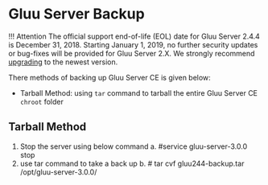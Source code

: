 # Gluu Server Backup

!!! Attention
    The official support end-of-life (EOL) date for Gluu Server 2.4.4 is December 31, 2018. Starting January 1, 2019, no further security updates or bug-fixes will be provided for Gluu Server 2.X. We strongly recommend [upgrading](https://gluu.org/docs/ce/upgrade/) to the newest version.

There methods of backing up Gluu Server CE is given below:

* Tarball Method: using `tar` command to tarball the entire 
Gluu Server CE `chroot` folder

<!-- * Scritp Method : using the provided export and 
import scripts to back up ldif of the LDAP. -->

## Tarball Method

1. Stop the server using below command
	a. #service gluu-server-3.0.0 stop
2. use tar command to take a back up
	b. # tar cvf gluu244-backup.tar /opt/gluu-server-3.0.0/
	
<!--
## Script Method

1. Login to Gluu chroot
	a. # service gluu-server-3.0.0 login
2. Fetch export script from Gluu 
	b. wget https://raw.githubusercontent.com/GluuFederation/community-edition-setup/master/static/scripts/export24.py
3. Change permission of the script
	c. # chmod +x export24.py
4. run the script
	d. # ./export24.py

The export script will generate a directory called  backup_24  which will have all the data backed up from the 
current installation. Check the log file generated in the directory for any errors.
-->
